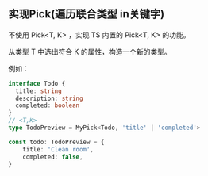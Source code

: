 ## 实现Pick(遍历联合类型 in关键字)
不使用 Pick<T, K> ，实现 TS 内置的 Pick<T, K> 的功能。

从类型 T 中选出符合 K 的属性，构造一个新的类型。

例如：
``` ts
interface Todo {
  title: string
  description: string
  completed: boolean
}
// <T,K>
type TodoPreview = MyPick<Todo, 'title' | 'completed'>

const todo: TodoPreview = {
    title: 'Clean room',
    completed: false,
}
```
